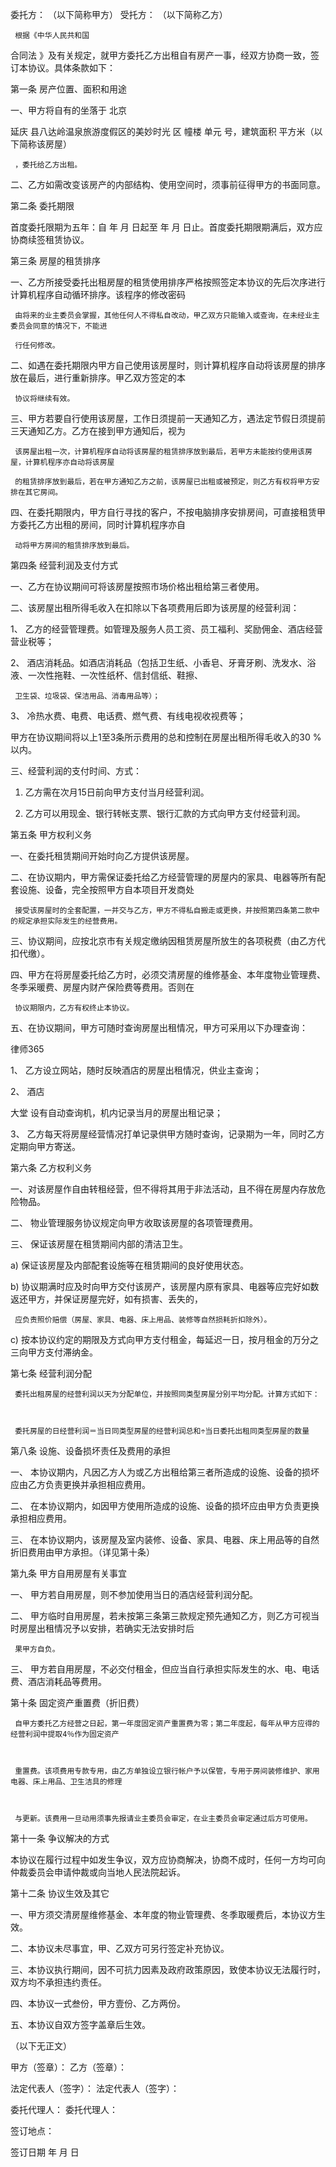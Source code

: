 
 委托方： （以下简称甲方）
 受托方： （以下简称乙方）
 
     根据《中华人民共和国
合同法
》及有关规定，就甲方委托乙方出租自有房产一事，经双方协商一致，签订本协议。具体条款如下：
 
 第一条 房产位置、面积和用途
 
 一、甲方将自有的坐落于
北京

延庆
县八达岭温泉旅游度假区的美妙时光 区 幢楼 单元 号，建筑面积 平方米（以下简称该房屋）
 
     ，委托给乙方出租。
 
 二、乙方如需改变该房产的内部结构、使用空间时，须事前征得甲方的书面同意。
 
 第二条 委托期限
 
 首度委托限期为五年：自 年 月 日起至 年 月 日止。首度委托期限期满后，双方应协商续签租赁协议。
 
 第三条 房屋的租赁排序
 
 一、乙方所接受委托出租房屋的租赁使用排序严格按照签定本协议的先后次序进行计算机程序自动循环排序。该程序的修改密码
 
     由将来的业主委员会掌握，其他任何人不得私自改动，甲乙双方只能输入或查询，在未经业主委员会同意的情况下，不能进
 
     行任何修改。
 
 二、如遇在委托期限内甲方自己使用该房屋时，则计算机程序自动将该房屋的排序放在最后，进行重新排序。甲乙双方签定的本
 
     协议将继续有效。
 
 三、甲方若要自行使用该房屋，工作日须提前一天通知乙方，遇法定节假日须提前三天通知乙方。乙方在接到甲方通知后，视为
 
     该房屋出租一次，计算机程序自动将该房屋的租赁排序放到最后，若甲方未能按约使用该房屋，计算机程序亦自动将该房屋
 
     的租赁排序放到最后，若在甲方通知乙方之前，该房屋已出租或被预定，则乙方有权将甲方安排在其它房间。
 
 四、在委托期限内，甲方自行寻找的客户，不按电脑排序安排房间，可直接租赁甲方委托乙方出租的房间，同时计算机程序亦自
 
     动将甲方房间的租赁排序放到最后。
 
 第四条 经营利润及支付方式
 
 一、乙方在协议期间可将该房屋按照市场价格出租给第三者使用。
 
 二、该房屋出租所得毛收入在扣除以下各项费用后即为该房屋的经营利润：
 
 1、 乙方的经营管理费。如管理及服务人员工资、员工福利、奖励佣金、酒店经营营业税等；
 
 2、 酒店消耗品。如酒店消耗品（包括卫生纸、小香皂、牙膏牙刷、洗发水、浴液、一次性拖鞋、一次性纸杯、信封信纸、鞋擦、
 
     卫生袋、垃圾袋、保洁用品、消毒用品等）；
 
 3、 冷热水费、电费、电话费、燃气费、有线电视收视费等；
 
 甲方在协议期间将以上1至3条所示费用的总和控制在房屋出租所得毛收入的30 %以内。
 
 三、经营利润的支付时间、方式：
 
 1. 乙方需在次月15日前向甲方支付当月经营利润。
 
 2. 乙方可以用现金、银行转帐支票、银行汇款的方式向甲方支付经营利润。
 
 第五条 甲方权利义务
 
 一、在委托租赁期间开始时向乙方提供该房屋。
 
 二、在协议期内，甲方需保证委托给乙方经营管理的房屋内的家具、电器等所有配套设施、设备，完全按照甲方自本项目开发商处
 
     接受该房屋时的全套配置，一并交与乙方，甲方不得私自搬走或更换，并按照第四条第二款中的规定承担实际发生的经营费用。
 
 三、协议期间，应按北京市有关规定缴纳因租赁房屋所放生的各项税费（由乙方代扣代缴）。
 
 四、甲方在将房屋委托给乙方时，必须交清房屋的维修基金、本年度物业管理费、冬季采暖费、房屋内财产保险费等费用。否则在
 
     协议期限内，乙方有权终止本协议。
 
 五、在协议期间，甲方可随时查询房屋出租情况，甲方可采用以下办理查询：
 




 
律师365






 1、 乙方设立网站，随时反映酒店的房屋出租情况，供业主查询；

 

 2、 酒店

大堂
设有自动查询机，机内记录当月的房屋出租记录；

 

 3、 乙方每天将房屋经营情况打单记录供甲方随时查询，记录期为一年，同时乙方定期向甲方寄送。

 

 第六条 乙方权利义务

 

 一、对该房屋作自由转租经营，但不得将其用于非法活动，且不得在房屋内存放危险物品。

 

 二、 物业管理服务协议规定向甲方收取该房屋的各项管理费用。

 

 三、 保证该房屋在租赁期间内部的清洁卫生。

 

 a) 保证该房屋及内部配套设施等在租赁期间的良好使用状态。

 

 b) 协议期满时应及时向甲方交付该房产，该房屋内原有家具、电器等应完好如数返还甲方，并保证房屋完好，如有损害、丢失的，

 

     应负责照价赔偿（房屋、家具、电器、床上用品、装修等自然损耗折扣除外）。

 

 c) 按本协议约定的期限及方式向甲方支付租金，每延迟一日，按月租金的万分之三向甲方支付滞纳金。

 

 第七条 经营利润分配

 

     委托出租房屋的经营利润以天为分配单位，并按照同类型房屋分别平均分配。计算方式如下：

 

     委托房屋的日经营利润＝当日同类型房屋的经营利润总和÷当日委托出租同类型房屋的数量

 

 第八条 设施、设备损坏责任及费用的承担

 

 一、 本协议期内，凡因乙方人为或乙方出租给第三者所造成的设施、设备的损坏应由乙方负责更换并承担相应费用。

 

 二、 在本协议期内，如因甲方使用所造成的设施、设备的损坏应由甲方负责更换承担相应费用。

 

 三、 在本协议期内，该房屋及室内装修、设备、家具、电器、床上用品等的自然折旧费用由甲方承担。（详见第十条）

 

 第九条 甲方自用房屋有关事宜

 

 一、 甲方若自用房屋，则不参加使用当日的酒店经营利润分配。

 

 二、 甲方临时自用房屋，若未按第三条第三款规定预先通知乙方，则乙方可视当时房屋出租情况予以安排，若确实无法安排时后

 

     果甲方自负。

 

 三、 甲方若自用房屋，不必交付租金，但应当自行承担实际发生的水、电、电话费、酒店消耗品等费用。

 

 第十条 固定资产重置费（折旧费）

 

     自甲方委托乙方经营之日起，第一年度固定资产重置费为零；第二年度起，每年从甲方应得的经营利润中提取4％作为固定资产

 

     重置费。该项费用专款专用，由乙方单独设立银行帐户予以保管，专用于房间装修维护、家用电器、床上用品、卫生洁具的修理

 

     与更新。该费用一旦动用须事先报请业主委员会审定，在业主委员会审定通过后方可使用。

 

 第十一条 争议解决的方式

 

 本协议在履行过程中如发生争议，双方应协商解决，协商不成时，任何一方均可向仲裁委员会申请仲裁或向当地人民法院起诉。

 

 第十二条 协议生效及其它

 

 一、甲方须交清房屋维修基金、本年度的物业管理费、冬季取暖费后，本协议方生效。

 

 二、本协议未尽事宜，甲、乙双方可另行签定补充协议。

 

 三、本协议执行期间，因不可抗力因素及政府政策原因，致使本协议无法履行时，双方均不承担违约责任。

 

 四、本协议一式叁份，甲方壹份、乙方两份。

 

 五、本协议自双方签字盖章后生效。

 

 （以下无正文）

 

 

 

 

 甲方（签章）：                          乙方（签章）：

 

 

 法定代表人（签字）：                    法定代表人（签字）：

 

 委托代理人：                           委托代理人：

 

 

 签订地点：  

 

 签订日期 年 月 日 


 

 
 
 
 
 
  


  
 

  


  


  
 
 
 
 


